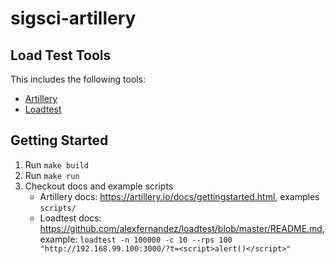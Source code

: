 # sigsci-artillery

## Load Test Tools

This includes the following tools:

- [Artillery](https://artillery.io/)
- [Loadtest](https://github.com/alexfernandez/loadtestart)

## Getting Started

1. Run `make build`
2. Run `make run`
3. Checkout docs and example scripts
    - Artillery docs: https://artillery.io/docs/gettingstarted.html, examples `scripts/`
    - Loadtest docs: https://github.com/alexfernandez/loadtest/blob/master/README.md, example: `loadtest -n 100000 -c 10 --rps 100 "http://192.168.99.100:3000/?t=<script>alert()</script>"`
